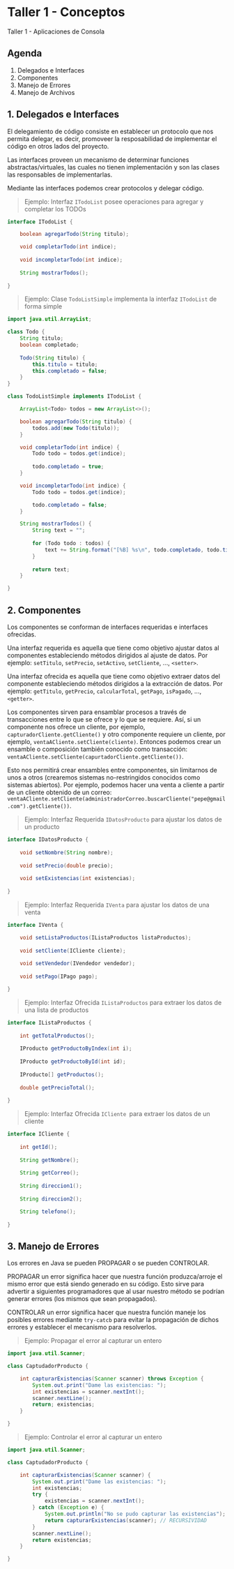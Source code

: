 # Taller 1 - Conceptos

Taller 1 - Aplicaciones de Consola

## Agenda

1. Delegados e Interfaces
2. Componentes
3. Manejo de Errores
4. Manejo de Archivos

## 1. Delegados e Interfaces

El delegamiento de código consiste en establecer un protocolo que nos permita delegar, es decir,
promoveer la resposabilidad de implementar el código en otros lados del proyecto.

Las interfaces proveen un mecanismo de determinar funciones abstractas/virtuales,
las cuales no tienen implementación y son las clases las responsables de implementarlas.

Mediante las interfaces podemos crear protocolos y delegar código.

> Ejemplo: Interfaz `ITodoList` posee operaciones para agregar y completar los TODOs

```java
interface ITodoList {

    boolean agregarTodo(String titulo);

    void completarTodo(int indice);
    
    void incompletarTodo(int indice);
    
    String mostrarTodos();
    
}
```

> Ejemplo: Clase `TodoListSimple` implementa la interfaz `ITodoList` de forma simple

```java
import java.util.ArrayList;

class Todo {
    String titulo;
    boolean completado;
    
    Todo(String titulo) {
        this.titulo = titulo;
        this.completado = false;
    }
}

class TodoListSimple implements ITodoList {

    ArrayList<Todo> todos = new ArrayList<>();

    boolean agregarTodo(String titulo) {
        todos.add(new Todo(titulo));
    }

    void completarTodo(int indice) {
        Todo todo = todos.get(indice);
        
        todo.completado = true;
    }

    void incompletarTodo(int indice) {
        Todo todo = todos.get(indice);

        todo.completado = false;
    }

    String mostrarTodos() {
        String text = "";
        
        for (Todo todo : todos) {
            text += String.format("[%B] %s\n", todo.completado, todo.titulo);
        }
        
        return text;
    }

}
```

## 2. Componentes

Los componentes se conforman de interfaces requeridas e interfaces ofrecidas.

Una interfaz requerida es aquella que tiene como objetivo ajustar datos al componentes
estableciendo métodos dirigidos al ajuste de datos. Por ejemplo:
`setTitulo`, `setPrecio`, `setActivo`, `setCliente`, ..., `<setter>`.

Una interfaz ofrecida es aquella que tiene como objetivo extraer datos del componente
estableciendo métodos dirigidos a la extracción de datos. Por ejemplo: 
`getTitulo`, `getPrecio`, `calcularTotal`, `getPago`, `isPagado`, ..., `<getter>`.

Los componentes sirven para ensamblar procesos a través de transacciones entre lo que
se ofrece y lo que se requiere. Así, si un componente nos ofrece un cliente, por ejemplo,
`capturadorCliente.getCliente()` y otro componente requiere un cliente, por ejemplo,
`ventaACliente.setCliente(cliente)`. Entonces podemos crear un ensamble o composición
también conocido como transacción: `ventaACliente.setCliente(capurtadorCliente.getCliente())`.

Esto nos permitirá crear ensambles entre componentes, sin limitarnos de unos a otros
(crearemos sistemas no-restringidos conocidos como sistemas abiertos). Por ejemplo,
podemos hacer una venta a cliente a partir de un cliente obtenido de un correo:
`ventaACliente.setCliente(administradorCorreo.buscarCliente("pepe@gmail.com").getCliente())`.

> Ejemplo: Interfaz Requerida `IDatosProducto` para ajustar los datos de un producto

```java
interface IDatosProducto {
    
    void setNombre(String nombre);
    
    void setPrecio(double precio);
    
    void setExistencias(int existencias);
    
}
```

> Ejemplo: Interfaz Requerida `IVenta` para ajustar los datos de una venta

```java
interface IVenta {

    void setListaProductos(IListaProductos listaProductos);
    
    void setCliente(ICliente cliente);
    
    void setVendedor(IVendedor vendedor);
    
    void setPago(IPago pago);

}
```

> Ejemplo: Interfaz Ofrecida `IListaProductos` para extraer los datos de una lista de productos

```java
interface IListaProductos {
    
    int getTotalProductos();
    
    IProducto getProductoByIndex(int i);
    
    IProducto getProductoById(int id);
    
    IProducto[] getProductos();
    
    double getPrecioTotal();
    
}
```

> Ejemplo: Interfaz Ofrecida `ICliente `para extraer los datos de un cliente

```java
interface ICliente {
    
    int getId();
    
    String getNombre();
    
    String getCorreo();
    
    String direccion1();
    
    String direccion2();

    String telefono();
    
}
```

## 3. Manejo de Errores

Los errores en Java se pueden PROPAGAR o se pueden CONTROLAR.

PROPAGAR un error significa hacer que nuestra función produzca/arroje el mismo error
que está siendo generado en su código. Esto sirve para advertir a siguientes programadores
que al usar nuestro método se podrían generar errores (los mismos que sean propagados).

CONTROLAR un error significa hacer que nuestra función maneje los posibles errores mediante
`try-catcb` para evitar la propagación de dichos errores y establecer el mecanismo para resolverlos.

> Ejemplo: Propagar el error al capturar un entero

```java
import java.util.Scanner;

class CaptudadorProducto {

    int capturarExistencias(Scanner scanner) throws Exception {
        System.out.print("Dame las existencias: ");
        int existencias = scanner.nextInt();
        scanner.nextLine();
        return; existencias;
    }

}
```

> Ejemplo: Controlar el error al capturar un entero

```java
import java.util.Scanner;

class CaptudadorProducto {

    int capturarExistencias(Scanner scanner) {
        System.out.print("Dame las existencias: ");
        int existencias;
        try {
            existencias = scanner.nextInt();
        } catch (Exception e) {
            System.out.println("No se pudo capturar las existencias");
            return capturarExistencias(scanner); // RECURSIVIDAD
        }
        scanner.nextLine();
        return existencias;
    }

}
```







